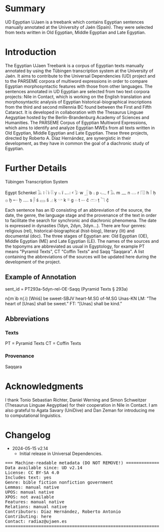 # Summary

UD Egyptian UJaen is a treebank which contains Egyptian sentences manually annotated at the University of Jaén (Spain). They were selected from texts written in Old Egyptian, Middle Egyptian and Late Egyptian.


# Introduction

The Egyptian UJaen Treebank is a corpus of Egyptian texts manually annotated by using the Tübingen transcription system at the University of Jaén. It aims to contribute to the Universal Dependencies (UD) project and to the PARSEME corpora of multiword expressions in order to compare Egyptian morphosyntactic features with those from other languages. The sentences annotated in UD Egyptian are selected from two text corpora projects:
Nile in Contact, which is working on the English translation and morphosyntactic analysis of Egyptian historical-biographical inscriptions from the third and second millennia BC found between the First and Fifth Cataract. It is developed in collaboration with the Thesaurus Linguae Aegyptiae hosted by the Berlin-Brandenburg Academy of Sciences and Humanities.
The PARSEME Corpus of Egyptian Multiword Expressions, which aims to identify and analyze Egyptian MWEs from all texts written in Old Egyptian, Middle Egyptian and Late Egyptian.
These three projects, directed by Roberto A. Díaz Hernández, are synergistic in their development, as they have in common the goal of a diachronic study of Egyptian.

# Further Details

Tübingen Transcription System

Egypt	Schenkel
𓄿	ꜣ
𓇋	i҆
𓇌	y
𓏭	ï
𓂝	ꜥ
𓅱	w
𓃀	b
𓊪	p
𓆑	f
𓅓	m
𓈖	n
𓂋	r
𓉔	h
𓎛	ḥ
𓐍	ḫ
𓄡	ẖ
𓊃	s
𓋴	ś
𓈙	š
𓈎	ḳ
𓎡	k
𓎼	g
𓏏	t
𓍿	č
𓂧	ṭ
𓆓	č̣

Each sentence has an ID consisting of an abbreviation of the source, the date, the genre, the language stage and the provenance of the text in order to facilitate the search for synchronic and diachronic phenomena. The date is expressed in dynasties (1dyn, 2dyn, 3dyn...). There are four genres: religious (rel), historical-biographical (hist-biog), literary (lit) and documental (doc). The three stages of Egyptian are: Old Egyptian (OE), Middle Egyptian (ME) and Late Egyptian (LE). The names of the sources and the toponyms are abbreviated as usual in Egyptology, for example PT means "Pyramid Texts", CT "Coffin Texts" and Saqq "Saqqara". A list containing the abbreviations of the sources will be updated here during the development of the project.


## Example of Annotation

sent_id = PT293a-5dyn-rel-OE-Saqq
(Pyramid Texts § 293a)

nč̣m            i҆b           n(.i҆)    [Wni҆ś]
be sweet-SBJV  heart-M.SG  of-M.SG  Unas-KN
LM: “The heart of [Unas] shall be sweet.”
FT: “[Unas] shall be kind.”


## Abbreviations

### Texts

PT = Pyramid Texts
CT = Coffin Texts

### Provenance

Saqqara



# Acknowledgments

I thank Tonio Sebastian Richter, Daniel Werning and Simon Schweitzer (Thesaurus Linguae Aegyptiae) for their cooperation in Nile in Contact. I am also grateful to Agata Savary (UniDive) and Dan Zeman for introducing me to computational linguistics.


# Changelog

* 2024-05-15 v2.14
  * Initial release in Universal Dependencies.


<pre>
=== Machine-readable metadata (DO NOT REMOVE!) ================================
Data available since: UD v2.14
License: CC BY-SA 4.0
Includes text: yes
Genre: bible fiction nonfiction government
Lemmas: manual native
UPOS: manual native
XPOS: not available
Features: manual native
Relations: manual native
Contributors: Díaz Hernández, Roberto Antonio
Contributing: here
Contact: radiaz@ujaen.es
===============================================================================
</pre>
